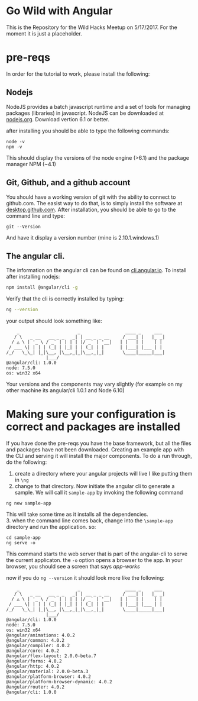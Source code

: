 # Go Wild with Angular
This is the Repository for the Wild Hacks Meetup on 5/17/2017.  For the moment it is just a placeholder.

# pre-reqs
In order for the tutorial to work, please install the following:

## Nodejs
NodeJS provides a batch javascript runtime and a set of tools for managing packages (libraries) in javascript.   NodeJS can be downloaded at [nodejs.org](https://nodejs.org).   Download vertion 6.1 or better.

after installing you should be able to type the following commands:

```
node -v
npm -v

```

This should display the versions of the node engine (>6.1) and the package manager NPM (~4.1)

## Git, Github, and a github account
You should have a working version of git with the ability to connect to github.com.  The easist way to do that, is to simply install the software at [desktop.github.com](https://desktop.github.com/).  After installation, you should be able to go to the command line and type:
```
git --Version
```
And have it display a version number (mine is 2.10.1.windows.1)

## The angular cli.   
The information on the angular cli can be found on [cli.angular.io](https://cli.angular.io).  To install after installing nodejs:

```bash
npm install @angular/cli -g
```

Verify that the cli is correctly installed by typing:

```bash
ng --version
```

your output should look something like:

```
    _                      _                 ____ _     ___
   / \   _ __   __ _ _   _| | __ _ _ __     / ___| |   |_ _|
  / △ \ | '_ \ / _` | | | | |/ _` | '__|   | |   | |    | |
 / ___ \| | | | (_| | |_| | | (_| | |      | |___| |___ | |
/_/   \_\_| |_|\__, |\__,_|_|\__,_|_|       \____|_____|___|
               |___/
@angular/cli: 1.0.0
node: 7.5.0
os: win32 x64
```

Your versions and the components may vary slightly (for example on my other machine its angular/cli 1.0.1 and Node 6.10)

# Making sure your configuration is correct and packages are installed
If you have done the pre-reqs you have the base framework, but all the files and packages have not been downloaded.   Creating an example app with the CLI and serving it will install the major components.   To do a run through, do the following:

1.  create a directory where your angular projects will live
  I like putting them in `\ng`
 2.  change to that directory.  Now initiate the angular cli to generate a sample. We will call it `sample-app` by invoking the following command
 ```
 ng new sample-app
 ```
 This will take some time as it installs all the dependencies.  
 3. when the command line comes back, change into the `\sample-app` directory and run the application.  so:
 ```
cd sample-app
ng serve -o
```
   This command starts the web server that is part of the angular-cli to serve the current applicaton.   the `-o` option opens a browser to the app.  In your browser, you should see a screen that says *app-works* 
   
now if you do `ng --version`  it should look more like the following:


```
    _                      _                 ____ _     ___
   / \   _ __   __ _ _   _| | __ _ _ __     / ___| |   |_ _|
  / △ \ | '_ \ / _` | | | | |/ _` | '__|   | |   | |    | |
 / ___ \| | | | (_| | |_| | | (_| | |      | |___| |___ | |
/_/   \_\_| |_|\__, |\__,_|_|\__,_|_|       \____|_____|___|
               |___/
@angular/cli: 1.0.0
node: 7.5.0
os: win32 x64
@angular/animations: 4.0.2
@angular/common: 4.0.2
@angular/compiler: 4.0.2
@angular/core: 4.0.2
@angular/flex-layout: 2.0.0-beta.7
@angular/forms: 4.0.2
@angular/http: 4.0.2
@angular/material: 2.0.0-beta.3
@angular/platform-browser: 4.0.2
@angular/platform-browser-dynamic: 4.0.2
@angular/router: 4.0.2
@angular/cli: 1.0.0
```
